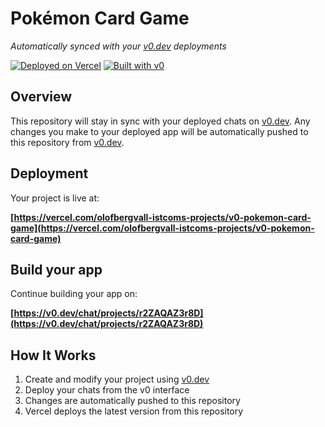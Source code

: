 # Pokémon Card Game

*Automatically synced with your [v0.dev](https://v0.dev) deployments*

[![Deployed on Vercel](https://img.shields.io/badge/Deployed%20on-Vercel-black?style=for-the-badge&logo=vercel)](https://vercel.com/olofbergvall-istcoms-projects/v0-pokemon-card-game)
[![Built with v0](https://img.shields.io/badge/Built%20with-v0.dev-black?style=for-the-badge)](https://v0.dev/chat/projects/r2ZAQAZ3r8D)

## Overview

This repository will stay in sync with your deployed chats on [v0.dev](https://v0.dev).
Any changes you make to your deployed app will be automatically pushed to this repository from [v0.dev](https://v0.dev).

## Deployment

Your project is live at:

**[https://vercel.com/olofbergvall-istcoms-projects/v0-pokemon-card-game](https://vercel.com/olofbergvall-istcoms-projects/v0-pokemon-card-game)**

## Build your app

Continue building your app on:

**[https://v0.dev/chat/projects/r2ZAQAZ3r8D](https://v0.dev/chat/projects/r2ZAQAZ3r8D)**

## How It Works

1. Create and modify your project using [v0.dev](https://v0.dev)
2. Deploy your chats from the v0 interface
3. Changes are automatically pushed to this repository
4. Vercel deploys the latest version from this repository